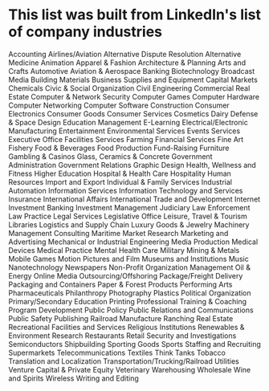 # This list was built from LinkedIn's list of company industries

Accounting
Airlines/Aviation
Alternative Dispute Resolution
Alternative Medicine
Animation
Apparel & Fashion
Architecture & Planning
Arts and Crafts
Automotive
Aviation & Aerospace
Banking
Biotechnology
Broadcast Media
Building Materials
Business Supplies and Equipment
Capital Markets
Chemicals
Civic & Social Organization
Civil Engineering
Commercial Real Estate
Computer & Network Security
Computer Games
Computer Hardware
Computer Networking
Computer Software
Construction
Consumer Electronics
Consumer Goods
Consumer Services
Cosmetics
Dairy
Defense & Space
Design
Education Management
E-Learning
Electrical/Electronic Manufacturing
Entertainment
Environmental Services
Events Services
Executive Office
Facilities Services
Farming
Financial Services
Fine Art
Fishery
Food & Beverages
Food Production
Fund-Raising
Furniture
Gambling & Casinos
Glass, Ceramics & Concrete
Government Administration
Government Relations
Graphic Design
Health, Wellness and Fitness
Higher Education
Hospital & Health Care
Hospitality
Human Resources
Import and Export
Individual & Family Services
Industrial Automation
Information Services
Information Technology and Services
Insurance
International Affairs
International Trade and Development
Internet
Investment Banking
Investment Management
Judiciary
Law Enforcement
Law Practice
Legal Services
Legislative Office
Leisure, Travel & Tourism
Libraries
Logistics and Supply Chain
Luxury Goods & Jewelry
Machinery
Management Consulting
Maritime
Market Research
Marketing and Advertising
Mechanical or Industrial Engineering
Media Production
Medical Devices
Medical Practice
Mental Health Care
Military
Mining & Metals
Mobile Games
Motion Pictures and Film
Museums and Institutions
Music
Nanotechnology
Newspapers
Non-Profit Organization Management
Oil & Energy
Online Media
Outsourcing/Offshoring
Package/Freight Delivery
Packaging and Containers
Paper & Forest Products
Performing Arts
Pharmaceuticals
Philanthropy
Photography
Plastics
Political Organization
Primary/Secondary Education
Printing
Professional Training & Coaching
Program Development
Public Policy
Public Relations and Communications
Public Safety
Publishing
Railroad Manufacture
Ranching
Real Estate
Recreational Facilities and Services
Religious Institutions
Renewables & Environment
Research
Restaurants
Retail
Security and Investigations
Semiconductors
Shipbuilding
Sporting Goods
Sports
Staffing and Recruiting
Supermarkets
Telecommunications
Textiles
Think Tanks
Tobacco
Translation and Localization
Transportation/Trucking/Railroad
Utilities
Venture Capital & Private Equity
Veterinary
Warehousing
Wholesale
Wine and Spirits
Wireless
Writing and Editing